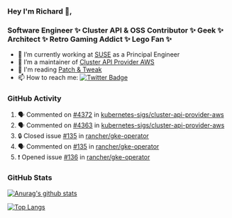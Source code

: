 ### Hey I'm Richard 👋, 

<h3 align="left">Software Engineer ✨ Cluster API & OSS Contributor ✨ Geek ✨ Architect ✨ Retro Gaming Addict ✨ Lego Fan ✨</h3>

- 🔭 I’m currently working at [SUSE](https://www.suse.com/) as a Principal Engineer
- 👯 I’m a maintainer of [Cluster API Provider AWS](https://github.com/kubernetes-sigs/cluster-api-provider-aws)
- 💬 I'm reading [Patch & Tweak](https://bjooks.com/products/patch-tweak-exploring-modular-synthesis)
- 📫 How to reach me: [![Twitter Badge](https://img.shields.io/badge/-@fruit_case-00acee?style=flat&logo=Twitter&logoColor=white)](https://twitter.com/intent/follow?screen_name=fruit_case "Follow on Twitter")

### GitHub Activity 

<!--START_SECTION:activity-->
1. 🗣 Commented on [#4372](https://github.com/kubernetes-sigs/cluster-api-provider-aws/issues/4372) in [kubernetes-sigs/cluster-api-provider-aws](https://github.com/kubernetes-sigs/cluster-api-provider-aws)
2. 🗣 Commented on [#4363](https://github.com/kubernetes-sigs/cluster-api-provider-aws/issues/4363) in [kubernetes-sigs/cluster-api-provider-aws](https://github.com/kubernetes-sigs/cluster-api-provider-aws)
3. 🔒 Closed issue [#135](https://github.com/rancher/gke-operator/issues/135) in [rancher/gke-operator](https://github.com/rancher/gke-operator)
4. 🗣 Commented on [#135](https://github.com/rancher/gke-operator/issues/135) in [rancher/gke-operator](https://github.com/rancher/gke-operator)
5. ❗ Opened issue [#136](https://github.com/rancher/gke-operator/issues/136) in [rancher/gke-operator](https://github.com/rancher/gke-operator)
<!--END_SECTION:activity-->

### GitHub Stats

[![Anurag's github stats](https://github-readme-stats.vercel.app/api?username=richardcase&count_private=true&show_icons=true)](https://github.com/anuraghazra/github-readme-stats)

[![Top Langs](https://github-readme-stats.vercel.app/api/top-langs/?username=richardcase&hide=html&layout=compact)](https://github.com/anuraghazra/github-readme-stats)
